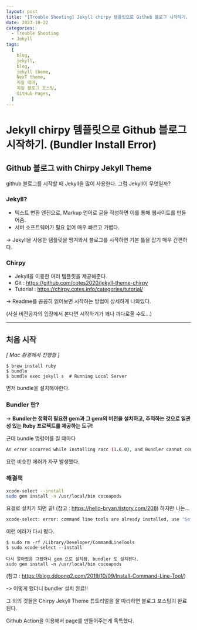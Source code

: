 ```yaml
---
layout: post
title: "[Trouble Shooting] Jekyll chirpy 템플릿으로 Github 블로그 시작하기. (Bundler Install Error)"
date: 2023-10-22
categories:
  - Trouble Shooting
  - Jekyll
tags:
  [
    blog,
    jekyll,
    blog,
    jekyll theme,
    NexT theme,
    지킬 테마,
    지킬 블로그 포스팅,
    GitHub Pages,
  ]
---
```


# Jekyll chirpy 템플릿으로 Github 블로그 시작하기. (Bundler Install Error)

## Github 블로그 with Chirpy Jekyll Theme

github 블로그를 시작할 때 Jekyll을 많이 사용한다.
그럼 Jekyll이 무엇일까?

### Jekyll?

- 텍스트 변환 엔진으로, Markup 언어로 글을 작성하면 이를 통해 웹사이트를 만들어줌.
- 서버 소프트웨어가 필요 없어 매우 빠르고 가볍다.

-> Jekyll을 사용한 템플릿을 땡겨와서 블로그를 시작하면 기본 틀을 잡기 매우 간편하다.

### Chirpy

- Jekyll을 이용한 여러 템플릿을 제공해준다.
- Git : https://github.com/cotes2020/jekyll-theme-chirpy
- Tutorial : https://chirpy.cotes.info/categories/tutorial/

-> Readme를 꼼꼼히 읽어보면 시작하는 방법이 상세하게 나와있다.

(사실 비전공자의 입장에서 본다면 시작하기가 꽤나 까다로울 수도...)

---

## 처음 시작

_[ Mac 환경에서 진행함 ]_

```shell
$ brew install ruby
$ bundle
$ bundle exec jekyll s  # Running Local Server
```

먼저 bundle을 설치해야한다.

### Bundler 란?

-> **Bundler는 정확히 필요한 gem과 그 gem의 버전을 설치하고, 추적하는 것으로 일관성 있는 Ruby 프로젝트를 제공하는 도구!**

근데 bundle 명령어를 칠 떄마다

```bash
An error occurred while installing racc (1.6.0), and Bundler cannot continue.
```

요런 비슷한 에러가 자꾸 발생했다.

### 해결책

```bash
xcode-select --install
sudo gem install -n /usr/local/bin cocoapods
```

요걸로 설치가 되면 끝! (참고 : https://hello-bryan.tistory.com/208)
하지만 나는...

```bash
xcode-select: error: command line tools are already installed, use "Software Update" to install updates
```

이런 에러가 다시 떴다.

```shell
$ sudo rm -rf /Library/Developer/CommandLineTools
$ sudo xcode-select --install

다시 깔아줬음 그랬더니 gem 으로 설치됨. bundler 도 설치된다.
sudo gem install -n /usr/local/bin cocoapods
```

(참고 : https://blog.ddoong2.com/2019/10/09/Install-Command-Line-Tool/)

-> 이렇게 했더니 bundler 설치 완료!!

그 외의 것들은 Chirpy Jekyll Theme 튜토리얼을 잘 따라하면 블로그 포스팅이 완료된다.

Github Action을 이용해서 page를 만들어주는게 독특했다.
